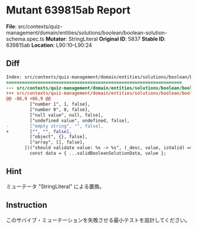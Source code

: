 # Mutant 639815ab Report

**File**: src/contexts/quiz-management/domain/entities/solutions/boolean/boolean-solution-schema.spec.ts
**Mutator**: StringLiteral
**Original ID**: 5837
**Stable ID**: 639815ab
**Location**: L90:10–L90:24

## Diff

```diff
Index: src/contexts/quiz-management/domain/entities/solutions/boolean/boolean-solution-schema.spec.ts
===================================================================
--- src/contexts/quiz-management/domain/entities/solutions/boolean/boolean-solution-schema.spec.ts	original
+++ src/contexts/quiz-management/domain/entities/solutions/boolean/boolean-solution-schema.spec.ts	mutated #5837
@@ -86,9 +86,9 @@
         ["number 1", 1, false],
         ["number 0", 0, false],
         ["null value", null, false],
         ["undefined value", undefined, false],
-        ["empty string", "", false],
+        ["", "", false],
         ["object", {}, false],
         ["array", [], false],
       ])("should validate value: %s -> %s", (_desc, value, isValid) => {
         const data = { ...validBooleanSolutionData, value };
```

## Hint

ミューテータ "StringLiteral" による置換。

## Instruction

このサバイブ・ミューテーションを失敗させる最小テストを設計してください。
